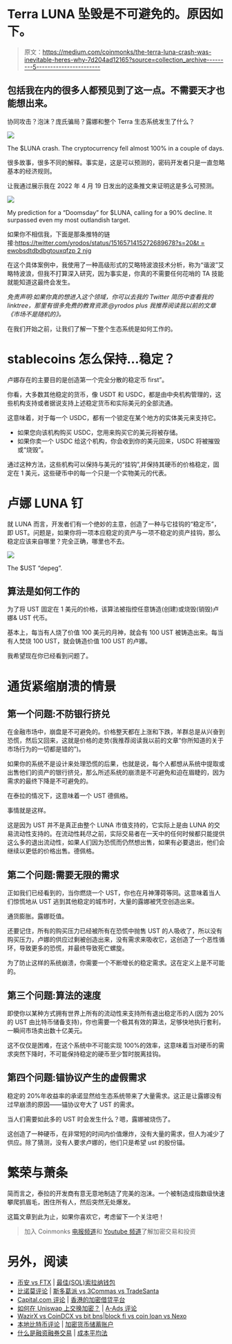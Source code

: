 # Terra LUNA 坠毁是不可避免的。原因如下。

> 原文：<https://medium.com/coinmonks/the-terra-luna-crash-was-inevitable-heres-why-7d204ad12165?source=collection_archive---------5----------------------->

## 包括我在内的很多人都预见到了这一点。不需要天才也能想出来。

协同攻击？泡沫？庞氏骗局？露娜和整个 Terra 生态系统发生了什么？

![](img/a11dcf0847ef56ef448517d6e0d739a6.png)

The $LUNA crash. The cryptocurrency fell almost 100% in a couple of days.

很多故事，很多不同的解释。事实是，这是可以预测的，密码开发者只是一直忽略基本的经济规则。

让我通过展示我在 2022 年 4 月 19 日发出的这条推文来证明这是多么可预测。

![](img/632e46c8a4082a60e85a5e631de10571.png)

My prediction for a “Doomsday” for $LUNA, calling for a 90% decline. It surpassed even my most outlandish target.

如果你不相信我，下面是那条推特的链接:[https://twitter.com/yrodos/status/1516571415272689678?s=20&t = ewobsdtdbdbgtouxqfzp 2 njg](https://twitter.com/yrodos/status/1516571415272689678?s=20&t=EWObSdTdBgtoUXQfzp2nJg)

在这个具体案例中，我使用了一种高级形式的艾略特波浪技术分析，称为“谐波”艾略特波浪，但我不打算深入研究，因为事实是，你真的不需要任何花哨的 TA 技能就能知道这最终会发生。

*免责声明:如果你真的想进入这个领域，你可以去我的 Twitter 简历中查看我的 linktree，那里有很多免费的教育资源:@yrodos plus 我推荐阅读我以前的文章《市场不是随机的》。*

在我们开始之前，让我们了解一下整个生态系统是如何工作的。

# stablecoins 怎么保持…稳定？

卢娜存在的主要目的是创造第一个完全分散的稳定币 first”。

你看，大多数其他稳定的货币，像 USDT 和 USDC，都是由中央机构管理的，这些机构支持或者据说支持上述稳定货币和实际美元的全部流通。

这意味着，对于每一个 USDC，都有一个锁定在某个地方的实体美元来支持它。

*   如果您向该机构购买 USDC，您用来购买它的美元将被存储。
*   如果你卖一个 USDC 给这个机构，你会收到你的美元回来，USDC 将被摧毁或“烧毁”。

通过这种方法，这些机构可以保持与美元的“挂钩”,并保持其硬币的价格稳定，固定在 1 美元，这些硬币中的每一个只是一个实物美元的代表。

# 卢娜 LUNA 钉

就 LUNA 而言，开发者们有一个绝妙的主意，创造了一种与它挂钩的“稳定币”，即 UST。问题是，如果你将一项本应稳定的资产与一项不稳定的资产挂钩，那么稳定应该来自哪里？完全正确，哪里也不去。

![](img/90eb7adab876ce01f18285b6d94661cd.png)

The $UST “depeg”.

## 算法是如何工作的

为了将 UST 固定在 1 美元的价格，该算法被指控任意铸造(创建)或烧毁(销毁)卢娜& UST 代币。

基本上，每当有人烧了价值 100 美元的月神，就会有 100 UST 被铸造出来。每当有人焚烧 100 UST，就会铸造价值 100 UST 的卢娜。

我希望现在你已经看到问题了。

# 通货紧缩崩溃的情景

## 第一个问题:不防银行挤兑

在金融市场中，崩盘是不可避免的。价格整天都在上涨和下跌，羊群总是从兴奋到恐慌，然后又回来，这就是价格的走势(我推荐阅读我以前的文章“你所知道的关于市场行为的一切都是错的”)。

如果你的系统不是设计来处理恐慌的后果，也就是说，每个人都想从系统中提取或出售他们的资产的银行挤兑，那么所述系统的崩溃是不可避免和迫在眉睫的，因为需求的最终下降是不可避免的。

在泰拉的情况下，这意味着一个 UST 德佩格。

事情就是这样。

这是因为 UST 并不是真正由整个 LUNA 市值支持的，它实际上是由 LUNA 的交易流动性支持的。在流动性耗尽之前，实际交易者在一天中的任何时候都只能提供这么多的退出流动性，如果人们因为恐慌而仍然想出售，如果有必要退出，他们会继续以更低的价格出售。德佩格。

## 第二个问题:需要无限的需求

正如我们已经看到的，当你燃烧一个 UST，你也在月神薄荷等同。这意味着当人们惊慌地从 UST 逃到其他稳定的城市时，大量的露娜被凭空创造出来。

通货膨胀。露娜贬值。

还要记住，所有的购买压力已经被所有在恐慌中抛售 UST 的人吸收了，所以没有购买压力，卢娜的供应过剩被创造出来，没有需求来吸收它，这创造了一个恶性循环，导致更多的恐慌，并最终导致死亡螺旋。

为了防止这样的系统崩溃，你需要一个不断增长的稳定需求。这在定义上是不可能的。

## 第三个问题:算法的速度

即使你以某种方式拥有世界上所有的流动性来支持所有退出稳定币的人(因为 20%的 UST 由比特币储备支持)，你也需要一个极其有效的算法，足够快地执行套利，一瞬间市场卖出数十亿美元。

这不仅仅是困难，在这个系统中不可能实现 100%的效率，这意味着当对硬币的需求突然下降时，不可能保持稳定的硬币至少暂时脱离挂钩。

## 第四个问题:锚协议产生的虚假需求

稳定的 20%年收益率的承诺显然给生态系统带来了大量需求。这正是让露娜没有过早崩溃的原因——锚协议夸大了 UST 的需求。

当人们需要如此多的 UST 时会发生什么？嗯，露娜被烧伤了。

这创造了一种硬币，在非常短的时间内价值爆炸，没有大量的需求，但人为减少了供应。除了猜测，没有人要求卢娜的，他们只是希望 ust 的股份锚。

# 繁荣与萧条

简而言之，泰拉的开发商有意无意地制造了完美的泡沫。一个被制造成指数级快速攀爬抓眉毛，困住所有人，然后突然无处爆发。

这篇文章到此为止，如果你喜欢它，考虑留下一个关注吧！

> 加入 Coinmonks [电报频道](https://t.me/coincodecap)和 [Youtube 频道](https://www.youtube.com/c/coinmonks/videos)了解加密交易和投资

# 另外，阅读

*   [币安 vs FTX](https://coincodecap.com/binance-vs-ftx) | [最佳(SOL)索拉纳钱包](https://coincodecap.com/solana-wallets)
*   [比诺莫评论](https://coincodecap.com/binomo-review) | [斯多葛派 vs 3Commas vs TradeSanta](https://coincodecap.com/stoic-vs-3commas-vs-tradesanta)
*   [Capital.com 评论](https://coincodecap.com/capital-com-review) | [香港的加密借贷平台](https://coincodecap.com/crypto-lending-hong-kong)
*   [如何在 Uniswap 上交换加密？](https://coincodecap.com/swap-crypto-on-uniswap) | [A-Ads 评论](https://coincodecap.com/a-ads-review)
*   [WazirX vs CoinDCX vs bit bns](/coinmonks/wazirx-vs-coindcx-vs-bitbns-149f4f19a2f1)|[block fi vs coin loan vs Nexo](/coinmonks/blockfi-vs-coinloan-vs-nexo-cb624635230d)
*   [本地比特币评论](/coinmonks/localbitcoins-review-6cc001c6ed56) | [加密货币储蓄账户](https://coincodecap.com/cryptocurrency-savings-accounts)
*   [什么是融资融券交易](https://coincodecap.com/margin-trading) | [成本平均法](https://coincodecap.com/dca)